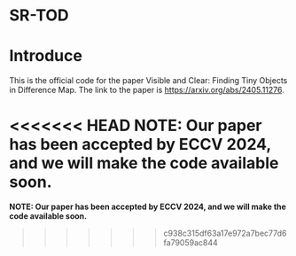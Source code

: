 # SR-TOD

# Introduce
  
This is the official code for the paper Visible and Clear: Finding Tiny Objects in Difference Map.
The link to the paper is https://arxiv.org/abs/2405.11276.

<<<<<<< HEAD
**NOTE: Our paper has been accepted by ECCV 2024, and we will make the code available soon.**
=======
**NOTE: Our paper has been accepted by ECCV 2024, and we will make the code available soon.**
>>>>>>> c938c315df63a17e972a7bec77d6fa79059ac844
